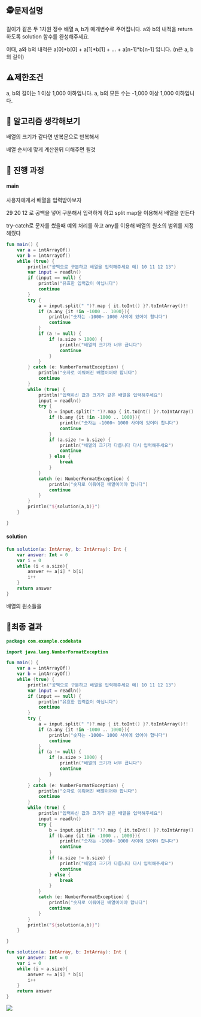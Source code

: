 ## 🕵️문제설명
길이가 같은 두 1차원 정수 배열 a, b가 매개변수로 주어집니다. a와 b의 내적을 return 하도록 solution 함수를 완성해주세요.

이때, a와 b의 내적은 a[0]*b[0] + a[1]*b[1] + ... + a[n-1]*b[n-1] 입니다. (n은 a, b의 길이)

## ⚠️제한조건

a, b의 길이는 1 이상 1,000 이하입니다.
a, b의 모든 수는 -1,000 이상 1,000 이하입니다.

## 🤔 알고리즘 생각해보기

배열의 크기가 같다면 반복문으로 반복해서

배열 순서에 맞게 계산한뒤 더해주면 될것

## 🔎 진행 과정

#### main
사용자에게서 배열을 입력받아보자

29 20 12 로 공백을 넣어 구분해서 입력하게 하고 split map을 이용해서 배열을 만든다

try-catch로 문자를 썼을때 예외 처리를 하고 any를 이용해 배열의 원소의 범위를 지정해줬다
```kotlin
fun main() {
    var a = intArrayOf()
    var b = intArrayOf()
    while (true) {
        println("공백으로 구분하고 배열을 입력해주세요 예) 10 11 12 13")
        var input = readln()
        if (input == null) {
            println("유효한 입력값이 아닙니다")
            continue
        }
        try {
            a = input.split(" ")?.map { it.toInt() }?.toIntArray()!!
            if (a.any {it !in -1000 .. 1000}){
                println("숫자는 -1000~ 1000 사이에 있어야 합니다")
                continue
            }
            if (a != null) {
                if (a.size > 1000) {
                    println("배열의 크기가 너무 큽니다")
                    continue
                }
            }
        } catch (e: NumberFormatException) {
            println("숫자로 이뤄어진 배열이어야 합니다")
            continue
        }
        while (true) {
            println("입력하신 값과 크기가 같은 배열을 입력해주세요")
            input = readln()
            try {
                b = input.split(" ")?.map { it.toInt() }?.toIntArray()!!
                if (b.any {it !in -1000 .. 1000}){
                    println("숫자는 -1000~ 1000 사이에 있어야 합니다")
                    continue
                }
                if (a.size != b.size) {
                    println("배열의 크기가 다릅니다 다시 입력해주세요")
                    continue
                } else {
                    break
                }
            }
            catch (e: NumberFormatException) {
                println("숫자로 이뤄어진 배열이어야 합니다")
                continue
            }
        }
        println("${solution(a,b)}")
    }

}
```

#### solution
```kotlin
fun solution(a: IntArray, b: IntArray): Int {
    var answer: Int = 0
    var i = 0
    while (i < a.size){
        answer += a[i] * b[i]
        i++
    }
    return answer
}
```
배열의 원소들을
## 📌최종 결과
```kotlin
package com.example.codekata

import java.lang.NumberFormatException

fun main() {
    var a = intArrayOf()
    var b = intArrayOf()
    while (true) {
        println("공백으로 구분하고 배열을 입력해주세요 예) 10 11 12 13")
        var input = readln()
        if (input == null) {
            println("유효한 입력값이 아닙니다")
            continue
        }
        try {
            a = input.split(" ")?.map { it.toInt() }?.toIntArray()!!
            if (a.any {it !in -1000 .. 1000}){
                println("숫자는 -1000~ 1000 사이에 있어야 합니다")
                continue
            }
            if (a != null) {
                if (a.size > 1000) {
                    println("배열의 크기가 너무 큽니다")
                    continue
                }
            }
        } catch (e: NumberFormatException) {
            println("숫자로 이뤄어진 배열이어야 합니다")
            continue
        }
        while (true) {
            println("입력하신 값과 크기가 같은 배열을 입력해주세요")
            input = readln()
            try {
                b = input.split(" ")?.map { it.toInt() }?.toIntArray()!!
                if (b.any {it !in -1000 .. 1000}){
                    println("숫자는 -1000~ 1000 사이에 있어야 합니다")
                    continue
                }
                if (a.size != b.size) {
                    println("배열의 크기가 다릅니다 다시 입력해주세요")
                    continue
                } else {
                    break
                }
            }
            catch (e: NumberFormatException) {
                println("숫자로 이뤄어진 배열이어야 합니다")
                continue
            }
        }
        println("${solution(a,b)}")
    }

}

fun solution(a: IntArray, b: IntArray): Int {
    var answer: Int = 0
    var i = 0
    while (i < a.size){
        answer += a[i] * b[i]
        i++
    }
    return answer
}

```
![](https://velog.velcdn.com/images/guysang/post/63050408-924a-49ab-9ea5-b210e244a222/image.png)

